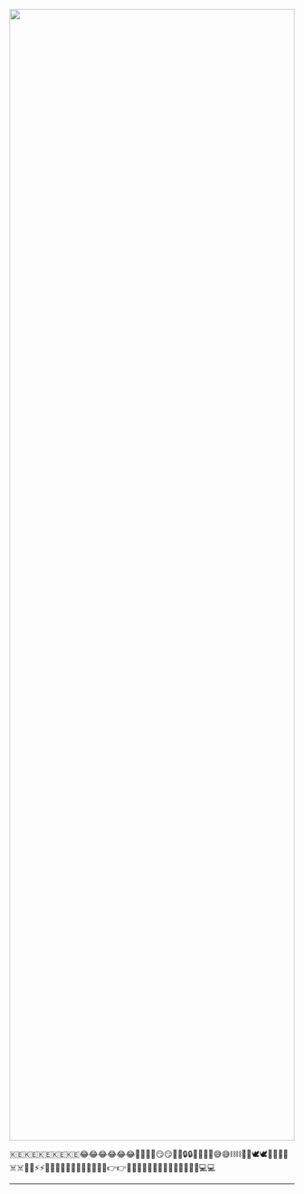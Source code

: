 
<p align="center">
  <img src="https://i.imgur.com/dBaSKWF.gif" height="2000" width="100%">
</p>
🇰🇪🇰🇪🇰🇪🇰🇪🇰🇪😂😂😂😂😂😂🚀🚀🚀🚀😏😏🔥🔥🔒🔒🚁🚁🤕🤕😅😅⛓️⛓️🤣🤣🕊️🕊️🔫🔫🔏🔏☠️☠️🌟🌟⚡⚡👾👾✅✅🫳🫳🤑🤑🤦‍♂️🤦‍♂️👉👉🤧🤧✊✊🖕🖕🤗🤗💯💯👨‍💻👨‍💻💻💻

***

<!---
SilverTosh/SilverTosh is a ✨ special ✨ repository because its `README.md` (this file) appears on your GitHub profile.
You can click the Preview link to take a look at your changes.
--->
